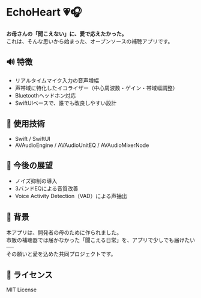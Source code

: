 # EchoHeart 💗🎧

**お母さんの「聞こえない」に、愛で応えたかった。**  
これは、そんな思いから始まった、オープンソースの補聴アプリです。

## 🔊 特徴
- リアルタイムマイク入力の音声増幅
- 声帯域に特化したイコライザー（中心周波数・ゲイン・帯域幅調整）
- Bluetoothヘッドホン対応
- SwiftUIベースで、誰でも改良しやすい設計

## 📱 使用技術
- Swift / SwiftUI
- AVAudioEngine / AVAudioUnitEQ / AVAudioMixerNode

## 🧩 今後の展望
- ノイズ抑制の導入
- 3バンドEQによる音質改善
- Voice Activity Detection（VAD）による声抽出

## 🧡 背景
本アプリは、開発者の母のために作られました。  
市販の補聴器では届かなかった「聞こえる日常」を、アプリで少しでも届けたい──  
その願いと愛を込めた共同プロジェクトです。

## 🪪 ライセンス
MIT License

